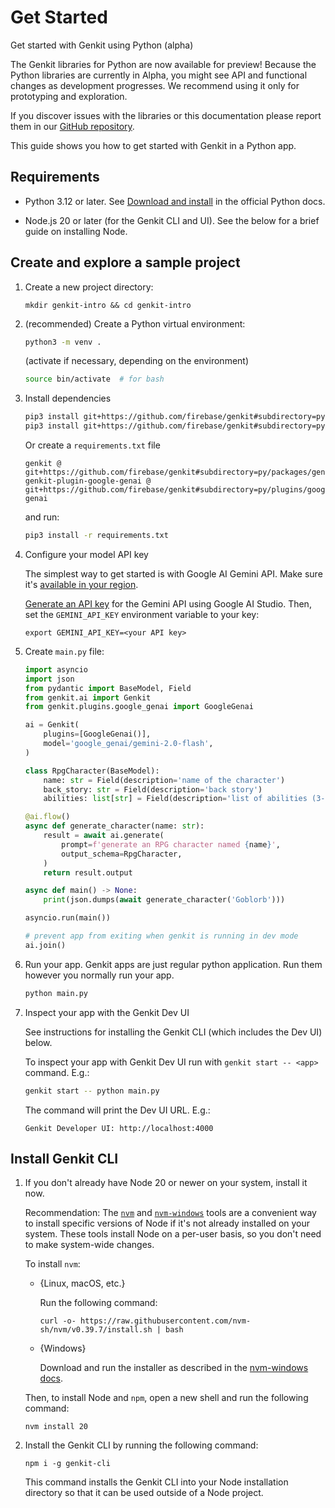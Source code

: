 # Get Started

Get started with Genkit using Python (alpha)

The Genkit libraries for Python are now available for preview! Because the
Python libraries are currently in Alpha, you might see API and functional
changes as development progresses. We recommend using it only for prototyping
and exploration.

If you discover issues with the libraries or this documentation please report
them in our [GitHub repository](https://github.com/firebase/genkit/).

This guide shows you how to get started with Genkit in a Python app.

## Requirements

* Python 3.12 or later. See [Download and
  install](https://www.python.org/downloads/) in the official Python docs.

* Node.js 20 or later (for the Genkit CLI and UI). See the below for a brief
  guide on installing Node.

## Create and explore a sample project

1. Create a new project directory:

   ```posix-terminal
   mkdir genkit-intro && cd genkit-intro
   ```

2. (recommended) Create a Python virtual environment:

   ```bash
   python3 -m venv .
   ```

   (activate if necessary, depending on the environment)

   ```bash
   source bin/activate  # for bash
   ```

3. Install dependencies

   ```bash
   pip3 install git+https://github.com/firebase/genkit#subdirectory=py/packages/genkit
   pip3 install git+https://github.com/firebase/genkit#subdirectory=py/plugins/google-genai
   ```

   Or create a `requirements.txt` file

   ```
   genkit @ git+https://github.com/firebase/genkit#subdirectory=py/packages/genkit
   genkit-plugin-google-genai @ git+https://github.com/firebase/genkit#subdirectory=py/plugins/google-genai
   ```

   and run:

   ```bash
   pip3 install -r requirements.txt
   ```

4. Configure your model API key

   The simplest way to get started is with Google AI Gemini API. Make sure it's
   [available in your region](https://ai.google.dev/available_regions).

   [Generate an API key](https://aistudio.google.com/app/apikey) for the
   Gemini API using Google AI Studio. Then, set the `GEMINI_API_KEY`
   environment variable to your key:

   ```posix-terminal
   export GEMINI_API_KEY=<your API key>
   ```

5. Create `main.py` file:

   ```python
   import asyncio
   import json
   from pydantic import BaseModel, Field
   from genkit.ai import Genkit
   from genkit.plugins.google_genai import GoogleGenai

   ai = Genkit(
       plugins=[GoogleGenai()],
       model='google_genai/gemini-2.0-flash',
   )

   class RpgCharacter(BaseModel):
       name: str = Field(description='name of the character')
       back_story: str = Field(description='back story')
       abilities: list[str] = Field(description='list of abilities (3-4)')

   @ai.flow()
   async def generate_character(name: str):
       result = await ai.generate(
           prompt=f'generate an RPG character named {name}',
           output_schema=RpgCharacter,
       )
       return result.output

   async def main() -> None:
       print(json.dumps(await generate_character('Goblorb')))

   asyncio.run(main())

   # prevent app from exiting when genkit is running in dev mode
   ai.join()
   ```

6. Run your app. Genkit apps are just regular python application. Run them
   however you normally run your app.

   ```bash
   python main.py
   ```

7. Inspect your app with the Genkit Dev UI

   See instructions for installing the Genkit CLI (which includes the Dev UI)
   below.

   To inspect your app with Genkit Dev UI run with `genkit start -- <app>`
   command. E.g.:

   ```bash
   genkit start -- python main.py
   ```

   The command will print the Dev UI URL. E.g.:

   ```
   Genkit Developer UI: http://localhost:4000
   ```

## Install Genkit CLI

1. If you don't already have Node 20 or newer on your system, install it now.

   Recommendation: The [`nvm`](https://github.com/nvm-sh/nvm) and
   [`nvm-windows`](https://github.com/coreybutler/nvm-windows) tools are a
   convenient way to install specific versions of Node if it's not already
   installed on your system. These tools install Node on a per-user basis, so
   you don't need to make system-wide changes.

   To install `nvm`:

   * {Linux, macOS, etc.}

     Run the following command:

     ```posix-terminal
     curl -o- https://raw.githubusercontent.com/nvm-sh/nvm/v0.39.7/install.sh | bash
     ```

   * {Windows}

     Download and run the installer as described in the [nvm-windows
     docs](https://github.com/coreybutler/nvm-windows?tab=readme-ov-file#install-nvm-windows).

   Then, to install Node and `npm`, open a new shell and run the following
   command:

   ```posix-terminal
   nvm install 20
   ```

2. Install the Genkit CLI by running the following command:

   ```posix-terminal
   npm i -g genkit-cli
   ```

   This command installs the Genkit CLI into your Node installation directory so
   that it can be used outside of a Node project.
